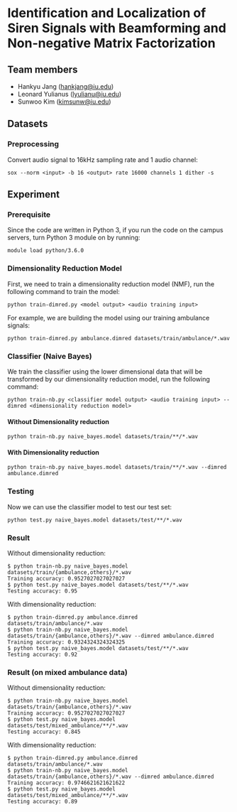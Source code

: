 # Identification and Localization of Siren Signals with Beamforming and Non-negative Matrix Factorization

## Team members
- Hankyu Jang (hankjang@iu.edu)
- Leonard Yulianus (lyulianu@iu.edu)
- Sunwoo Kim (kimsunw@iu.edu)

## Datasets
### Preprocessing
Convert audio signal to 16kHz sampling rate and 1 audio channel:
```
sox --norm <input> -b 16 <output> rate 16000 channels 1 dither -s
```

## Experiment
### Prerequisite
Since the code are written in Python 3, if you run the code on the campus servers, turn Python 3 module on by running:
```
module load python/3.6.0
```

### Dimensionality Reduction Model
First, we need to train a dimensionality reduction model (NMF), run the following command to train the model:
```
python train-dimred.py <model output> <audio training input>
```

For example, we are building the model using our training ambulance signals:
```
python train-dimred.py ambulance.dimred datasets/train/ambulance/*.wav
```

### Classifier (Naive Bayes)
We train the classifier using the lower dimensional data that will be transformed by our dimensionality reduction model, run the following command:
```
python train-nb.py <classifier model output> <audio training input> --dimred <dimensionality reduction model>
```

#### Without Dimensionality reduction
```
python train-nb.py naive_bayes.model datasets/train/**/*.wav
```

#### With Dimensionality reduction
```
python train-nb.py naive_bayes.model datasets/train/**/*.wav --dimred ambulance.dimred
```

### Testing
Now we can use the classifier model to test our test set:
```
python test.py naive_bayes.model datasets/test/**/*.wav
```

### Result
Without dimensionality reduction:
```
$ python train-nb.py naive_bayes.model datasets/train/{ambulance,others}/*.wav
Training accuracy: 0.9527027027027027
$ python test.py naive_bayes.model datasets/test/**/*.wav
Testing accuracy: 0.95
```

With dimensionality reduction:
```
$ python train-dimred.py ambulance.dimred datasets/train/ambulance/*.wav
$ python train-nb.py naive_bayes.model datasets/train/{ambulance,others}/*.wav --dimred ambulance.dimred
Training accuracy: 0.9324324324324325
$ python test.py naive_bayes.model datasets/test/**/*.wav
Testing accuracy: 0.92
```

### Result (on mixed ambulance data)
Without dimensionality reduction:
```
$ python train-nb.py naive_bayes.model datasets/train/{ambulance,others}/*.wav
Training accuracy: 0.9527027027027027
$ python test.py naive_bayes.model datasets/test/mixed_ambulance/**/*.wav
Testing accuracy: 0.845
```

With dimensionality reduction:
```
$ python train-dimred.py ambulance.dimred datasets/train/ambulance/*.wav
$ python train-nb.py naive_bayes.model datasets/train/{ambulance,others}/*.wav --dimred ambulance.dimred
Training accuracy: 0.9746621621621622
$ python test.py naive_bayes.model datasets/test/mixed_ambulance/**/*.wav
Testing accuracy: 0.89
```
